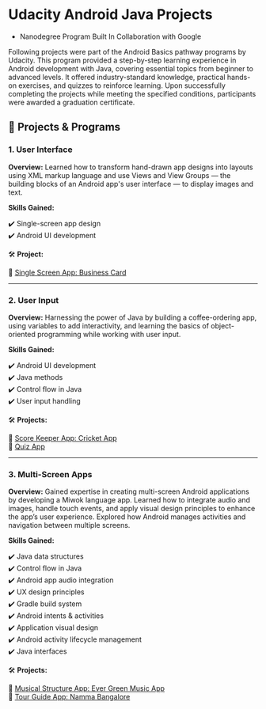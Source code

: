 # Udacity Android Java Projects 

- Nanodegree Program Built In Collaboration with Google

Following projects were part of the Android Basics pathway programs by Udacity. This program provided a step-by-step learning experience in Android development with Java, covering essential topics from beginner to advanced levels. It offered industry-standard knowledge, practical hands-on exercises, and quizzes to reinforce learning. Upon successfully completing the projects while meeting the specified conditions, participants were awarded a graduation certificate.

## 📌 Projects & Programs

### 1. User Interface
**Overview:** Learned how to transform hand-drawn app designs into layouts using XML markup language and use Views and View Groups — the building blocks of an Android app's user interface — to display images and text. 

**Skills Gained:**

✔️ Single-screen app design  
✔️ Android UI development  

🛠 **Project:**  

📌 [Single Screen App: Business Card](https://github.com/sonali-12-sb/Single-Screen-App-Business-Card)

---

### 2. User Input
**Overview:** Harnessing the power of Java by building a coffee-ordering app, using variables to add interactivity, and learning the basics of object-oriented programming while working with user input.

**Skills Gained:**

✔️ Android UI development  
✔️ Java methods  
✔️ Control flow in Java  
✔️ User input handling  

🛠 **Projects:**  

📌 [Score Keeper App: Cricket App](https://github.com/sonali-12-sb/Score-Keeper-Cricket-App)  
📌 [Quiz App](https://github.com/sonali-12-sb/Quiz-App)  

---

### 3. Multi-Screen Apps
**Overview:** Gained expertise in creating multi-screen Android applications by developing a Miwok language app. Learned how to integrate audio and images, handle touch events, and apply visual design principles to enhance the app’s user experience. Explored how Android manages activities and navigation between multiple screens.

**Skills Gained:**

✔️ Java data structures  
✔️ Control flow in Java  
✔️ Android app audio integration  
✔️ UX design principles  
✔️ Gradle build system  
✔️ Android intents & activities  
✔️ Application visual design  
✔️ Android activity lifecycle management  
✔️ Java interfaces  

🛠 **Projects:**  

📌 [Musical Structure App: Ever Green Music App](https://github.com/sonali-12-sb/Musical-Structure-App-Ever-Green-Music-App)  
📌 [Tour Guide App: Namma Bangalore](https://github.com/sonali-12-sb/Tour-Guide-App-Namma-Bangalore)  
